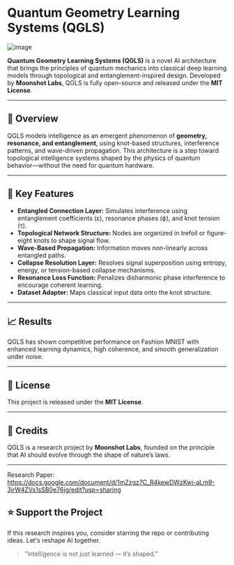 # Quantum Geometry Learning Systems (QGLS)

![image](https://github.com/user-attachments/assets/2c6125d3-aea6-4795-b7cf-b39821206895)


**Quantum Geometry Learning Systems (QGLS)** is a novel AI architecture that brings the principles of quantum mechanics into classical deep learning models through topological and entanglement-inspired design. Developed by **Moonshot Labs**, QGLS is fully open-source and released under the **MIT License**.

---

## 🌌 Overview
QGLS models intelligence as an emergent phenomenon of **geometry, resonance, and entanglement**, using knot-based structures, interference patterns, and wave-driven propagation. This architecture is a step toward topological intelligence systems shaped by the physics of quantum behavior—without the need for quantum hardware.

---

## 🔬 Key Features
- **Entangled Connection Layer:** Simulates interference using entanglement coefficients (ε), resonance phases (ϕ), and knot tension (τ).
- **Topological Network Structure:** Nodes are organized in trefoil or figure-eight knots to shape signal flow.
- **Wave-Based Propagation:** Information moves non-linearly across entangled paths.
- **Collapse Resolution Layer:** Resolves signal superposition using entropy, energy, or tension-based collapse mechanisms.
- **Resonance Loss Function:** Penalizes disharmonic phase interference to encourage coherent learning.
- **Dataset Adapter:** Maps classical input data onto the knot structure.


---

## 📈 Results
QGLS has shown competitive performance on Fashion MNIST with enhanced learning dynamics, high coherence, and smooth generalization under noise.

---

## 📜 License
This project is released under the **MIT License**.

---

## 🤝 Credits
QGLS is a research project by **Moonshot Labs**, founded on the principle that AI should evolve through the shape of nature’s laws.


---

Research Paper: https://docs.google.com/document/d/1mZzgz7C_R4kewDWzKwi-aLm9-3jrW4ZVs1sSB0e76jg/edit?usp=sharing 

## ⭐ Support the Project
If this research inspires you, consider starring the repo or contributing ideas. Let's reshape AI together.

> "Intelligence is not just learned — it’s shaped."

